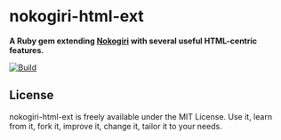 # nokogiri-html-ext

**A Ruby gem extending [Nokogiri](https://nokogiri.org) with several useful HTML-centric features.**

[![Build](https://img.shields.io/github/workflow/status/jgarber623/nokogiri-html-ext/CI?logo=github&style=for-the-badge)](https://github.com/jgarber623/nokogiri-html-ext/actions/workflows/ci.yml)

## License

nokogiri-html-ext is freely available under the MIT License. Use it, learn from it, fork it, improve it, change it, tailor it to your needs.
